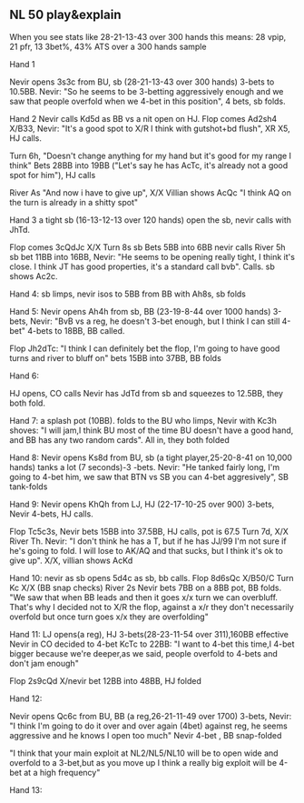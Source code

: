 ## NL 50 play&explain


When you see stats like 28-21-13-43 over 300 hands  this means:
28 vpip,
21 pfr,
13 3bet%,
43% ATS 
over a 300 hands sample


Hand 1

Nevir opens 3s3c from BU, sb (28-21-13-43 over 300 hands) 3-bets to 10.5BB. Nevir:
"So he seems to be 3-betting aggressively enough and we saw that people overfold when we 4-bet in this position", 4 bets, sb folds.

Hand 2
Nevir calls Kd5d as BB  vs a nit open on HJ.
Flop comes Ad2sh4 X/B33, Nevir: "It's a good spot to X/R I think with gutshot+bd flush", XR X5, HJ calls.

Turn 6h, "Doesn't change anything for my hand but it's good for my range I think"
Bets 28BB into 19BB ("Let's say he has AcTc, it's already not a good spot for him"), HJ calls

River As "And now i have to give up", X/X
Villian shows AcQc "I think AQ on the turn is already in a shitty spot"

Hand 3
a tight sb (16-13-12-13 over 120 hands) open the sb, nevir calls with JhTd.

Flop comes 3cQdJc X/X
Turn 8s sb Bets 5BB into 6BB nevir calls
River 5h sb bet 11BB into 16BB, Nevir: "He seems to be opening really tight, I think it's close.  I think JT has good properties, it's a standard call bvb". Calls. sb shows Ac2c.

Hand 4:
sb limps, nevir isos to 5BB from BB with Ah8s, sb folds

Hand 5:
Nevir opens Ah4h from sb, BB (23-19-8-44 over 1000 hands) 3-bets,
Nevir: "BvB vs a reg, he doesn't 3-bet enough, but I think I can  still 4-bet" 4-bets to 18BB, BB called.

Flop Jh2dTc: "I think I can definitely bet the flop, I'm going to have good turns and river to bluff on" bets 15BB into 37BB, BB folds

Hand 6:

HJ opens, CO calls 
Nevir has JdTd from sb and squeezes to 12.5BB, they both fold.

Hand 7:
a splash pot (10BB).
folds to the BU who limps,
Nevir with Kc3h shoves: "I will jam,I think BU most of the time BU doesn't have a good hand, and BB has any two random cards". All in, they both folded

Hand 8:
Nevir opens Ks8d from BU,
sb (a tight player,25-20-8-41 on 10,000 hands) tanks a lot (7 seconds)-3 -bets.
Nevir: "He tanked fairly long, I'm going to 4-bet him, we saw that BTN vs SB you can 4-bet aggresively", SB tank-folds

Hand 9:
Nevir opens KhQh from LJ, HJ (22-17-10-25 over 900) 3-bets, Nevir 4-bets, HJ calls.

Flop Tc5c3s, Nevir bets 15BB into 37.5BB, HJ calls, pot is 67.5
Turn 7d, X/X
River Th. Nevir: "I don't think he has a T, but if he has JJ/99 I'm not sure if he's going to fold. I will lose to AK/AQ and that sucks, but I think it's ok to give up".
X/X, villian shows AcKd

Hand 10:
nevir as sb opens 5d4c as sb, bb calls.
Flop 8d6sQc X/B50/C
Turn Kc X/X (BB snap checks)
River 2s Nevir bets 7BB on a 8BB pot, BB folds.
"We saw that when BB leads and then it goes x/x turn we can overbluff. That's why I decided not to X/R the flop, against a x/r they don't necessarily overfold but once turn goes x/x they are overfolding"

Hand 11:
LJ opens(a reg),
HJ 3-bets(28-23-11-54 over 311),160BB effective
Nevir in CO decided to 4-bet KcTc to 22BB:
"I want to 4-bet this time,I 4-bet bigger because we're deeper,as we said, people overfold to 4-bets and don't jam enough"

Flop 2s9cQd X/nevir bet 12BB into 48BB, HJ folded

Hand 12:

Nevir opens Qc6c from BU, BB (a reg,26-21-11-49 over 1700) 3-bets, Nevir:
"I think I'm going to do it over and over again (4bet) against reg, he seems aggressive and he knows I open too much" Nevir 4-bet , BB snap-folded

"I think that your main exploit at NL2/NL5/NL10 will be to open wide and overfold to a 3-bet,but as you move up I think a really big exploit will be 4-bet at a high frequency"

Hand 13:

